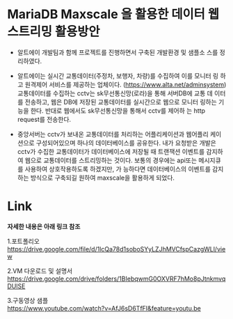 # MariaDB Maxscale 을 활용한 데이터 웹스트리밍 활용방안

- 알트에이 개발팀과 함께 프로젝트를 진행하면서 구축된 개발환경 및 샘플소
스를 정리하였다.

- 알트에이는 실시간 교통데이터(주정차, 보행자, 차량)를 수집하여 이를 모니터
링 하고 원격제어 서비스를 제공하는 업체이다. (https://www.alta.net/adminsystem)
교통데이터를 수집하는 cctv는 sk무선통신망(로라)을 통해 서버DB에 교통 데
이터를 전송하고, 웹은 DB에 저장된 교통데이터를 실시간으로 웹으로 모니터
링하는 기능을 한다. 반대로 웹에서도 sk무선통신망을 통해서 cctv를 제어하
는 http request를 전송한다.

- 중앙서버는 cctv가 보내온 교통데이터를 처리하는 어플리케이션과 웹어플리
케이션으로 구성되어있으며 하나의 데이터베이스를 공유한다.
내가 요청받은 개발은 cctv가 수집한 교통데이터가 데이터베이스에 저장될
때 트랜잭션 이벤트를 감지하여 웹으로 교통데이터를 스트리밍하는 것이다.
보통의 경우에는 api또는 메시지큐를 사용하여 상호작용하도록 하겠지만, 가
능하다면 데이터베이스의 이벤트를 감지하는 방식으로 구축되길 원하여
maxscale을 활용하게 되었다.

# Link
**자세한 내용은 아래 링크 참조**

1.포트폴리오\
https://drive.google.com/file/d/1lcQa78d1soboSYyLZJhMVCfspCazgWLl/view

2.VM 다운로드 및 설명서\
https://drive.google.com/drive/folders/1BIebqwmG0OXVRF7hMo8pJtnkmvqDUlSE

3.구동영상 샘플\
https://www.youtube.com/watch?v=AfJ6sD6TfFI&feature=youtu.be

